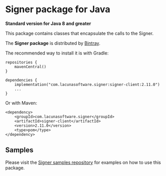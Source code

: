Signer package for Java
====================================
**Standard version for Java 8 and greater**

This package contains classes that encapsulate the calls to the Signer.

The **Signer package** is distributed by [Bintray](https://bintray.com/lacunasoftware/maven/signer-client).

The recommended way to install it is with Gradle:

    repositories {
        mavenCentral()
    }

    dependencies {
        implementation("com.lacunasoftware.signer:signer-client:2.11.0")
        ...
    }

Or with Maven:

    <dependency>
        <groupId>com.lacunasoftware.signer</groupId>
        <artifactId>signer-client</artifactId>
        <version>2.11.0</version>
        <type>pom</type>
    </dependency>


Samples
-------

Please visit the [Signer samples repository](https://github.com/LacunaSoftware/SignerSamples/tree/master/java)
for examples on how to use this package.
